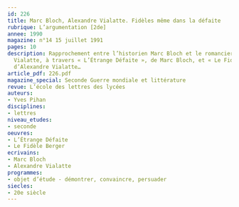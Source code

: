 ```yaml
---
id: 226
title: Marc Bloch, Alexandre Vialatte. Fidèles même dans la défaite 
rubrique: L’argumentation [2de]
annee: 1990
magazine: n°14 15 juillet 1991
pages: 10
description: Rapprochement entre l’historien Marc Bloch et le romancier Alexandre
  Vialatte, à travers « L’Étrange Défaite », de Marc Bloch, et « Le Fidèle Berger »,
  d’Alexandre Vialatte…
article_pdf: 226.pdf
magazine_special: Seconde Guerre mondiale et littérature
revue: L’école des lettres des lycées
auteurs:
- Yves Pihan
disciplines:
- lettres
niveau_etudes:
- seconde
oeuvres:
- L’Étrange Défaite
- Le Fidèle Berger
ecrivains:
- Marc Bloch
- Alexandre Vialatte
programmes:
- objet d’étude - démontrer, convaincre, persuader
siecles:
- 20e siècle
---
```

